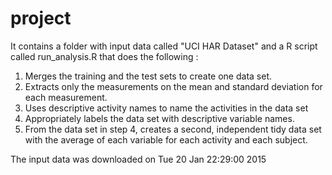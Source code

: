 # project



It contains a folder with input data called "UCI HAR Dataset" and a R script called run_analysis.R that does the following :

1. Merges the training and the test sets to create one data set.
2. Extracts only the measurements on the mean and standard deviation for each measurement. 
3. Uses descriptive activity names to name the activities in the data set
4. Appropriately labels the data set with descriptive variable names. 
5. From the data set in step 4, creates a second, independent tidy data set with the average of each variable for each activity and each subject.

The input data was downloaded on Tue 20 Jan 22:29:00 2015
